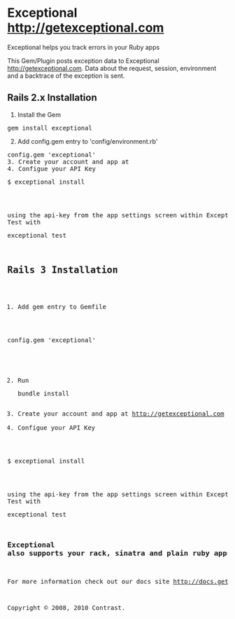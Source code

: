 # Exceptional <http://getexceptional.com>

Exceptional helps you track errors in your Ruby apps

This Gem/Plugin posts exception data to Exceptional <http://getexceptional.com>. Data about the request, session, environment and a backtrace of the exception is sent.

## Rails 2.x Installation

1. Install the Gem
<pre>gem install exceptional</pre>
2. Add config.gem entry to 'config/environment.rb'
<pre>config.gem 'exceptional'
3. Create your account and app at <http://getexceptional.com>
4. Configue your API Key
<pre>$ exceptional install <api-key></pre>
using the api-key from the app settings screen within Exceptional
5. Test with <pre>exceptional test</pre>

## Rails 3 Installation

1. Add  gem entry to Gemfile
<pre>config.gem 'exceptional'</pre>
2. Run <pre>bundle install</pre>
3. Create your account and app at <http://getexceptional.com>
4. Configue your API Key
<pre>$ exceptional install <api-key></pre>
using the api-key from the app settings screen within Exceptional
5. Test with <pre>exceptional test</pre>


### Exceptional also supports your rack, sinatra and plain ruby apps
For more information check out our docs site <http://docs.getexceptional.com>

Copyright © 2008, 2010 Contrast.